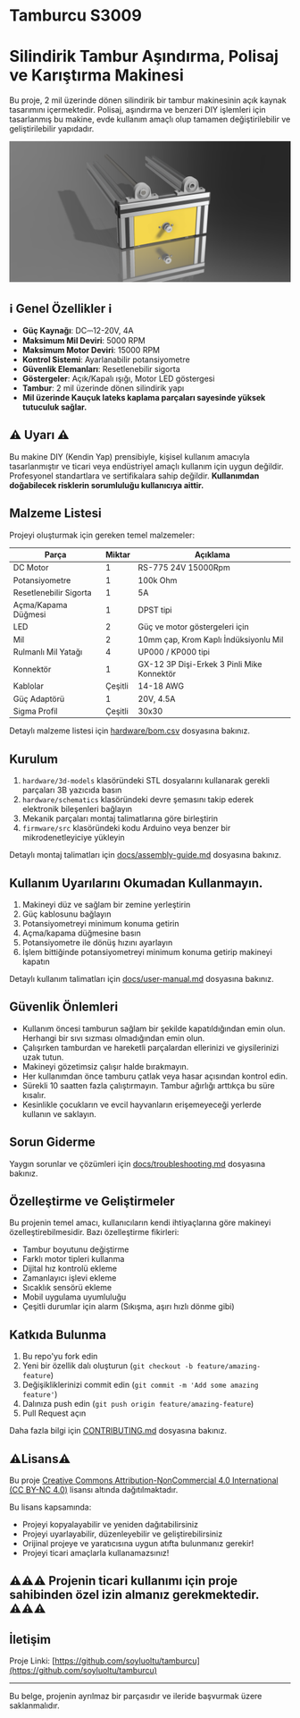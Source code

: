 # Tamburcu S3009
# Silindirik Tambur Aşındırma, Polisaj ve Karıştırma Makinesi

Bu proje, 2 mil üzerinde dönen silindirik bir tambur makinesinin açık kaynak tasarımını içermektedir. Polisaj, aşındırma ve benzeri DIY işlemleri için tasarlanmış bu makine, evde kullanım amaçlı olup tamamen değiştirilebilir ve geliştirilebilir yapıdadır.

![Tambur Makinesi Görseli](docs/images/device-overview.png)

## ℹ️ Genel Özellikler ℹ️

- **Güç Kaynağı**: DC⎓12-20V, 4A
- **Maksimum Mil Deviri**: 5000 RPM
- **Maksimum Motor Deviri**: 15000 RPM 
- **Kontrol Sistemi**: Ayarlanabilir potansiyometre
- **Güvenlik Elemanları**: Resetlenebilir sigorta
- **Göstergeler**: Açık/Kapalı ışığı, Motor LED göstergesi
- **Tambur**: 2 mil üzerinde dönen silindirik yapı
- **Mil üzerinde Kauçuk lateks kaplama parçaları sayesinde yüksek tutuculuk sağlar.**

## ⚠️ Uyarı ⚠️

Bu makine DIY (Kendin Yap) prensibiyle, kişisel kullanım amacıyla tasarlanmıştır ve ticari veya endüstriyel amaçlı kullanım için uygun değildir. Profesyonel standartlara ve sertifikalara sahip değildir. **Kullanımdan doğabilecek risklerin sorumluluğu kullanıcıya aittir.**

## Malzeme Listesi

Projeyi oluşturmak için gereken temel malzemeler:

| Parça | Miktar | Açıklama |
|-------|--------|----------|
| DC Motor | 1 | RS-775 24V 15000Rpm |
| Potansiyometre | 1 | 100k Ohm |
| Resetlenebilir Sigorta | 1 | 5A |
| Açma/Kapama Düğmesi | 1 | DPST tipi |
| LED | 2 | Güç ve motor göstergeleri için |
| Mil | 2 | 10mm çap, Krom Kaplı İndüksiyonlu Mil|
| Rulmanlı Mil Yatağı | 4 | UP000 / KP000 tipi |
| Konnektör | 1 | GX-12 3P Dişi-Erkek 3 Pinli Mike Konnektör  |
| Kablolar  | Çeşitli | 14-18 AWG |
| Güç Adaptörü | 1 | 20V, 4.5A |
| Sigma Profil | Çeşitli | 30x30 

Detaylı malzeme listesi için [hardware/bom.csv](hardware/bom.csv) dosyasına bakınız.

## Kurulum

1. `hardware/3d-models` klasöründeki STL dosyalarını kullanarak gerekli parçaları 3B yazıcıda basın
2. `hardware/schematics` klasöründeki devre şemasını takip ederek elektronik bileşenleri bağlayın
3. Mekanik parçaları montaj talimatlarına göre birleştirin
4. `firmware/src` klasöründeki kodu Arduino veya benzer bir mikrodenetleyiciye yükleyin

Detaylı montaj talimatları için [docs/assembly-guide.md](docs/assembly-guide.md) dosyasına bakınız.

## Kullanım Uyarılarını Okumadan Kullanmayın.

1. Makineyi düz ve sağlam bir zemine yerleştirin
2. Güç kablosunu bağlayın
3. Potansiyometreyi minimum konuma getirin
4. Açma/kapama düğmesine basın
5. Potansiyometre ile dönüş hızını ayarlayın
6. İşlem bittiğinde potansiyometreyi minimum konuma getirip makineyi kapatın

Detaylı kullanım talimatları için [docs/user-manual.md](docs/user-manual.md) dosyasına bakınız.

## Güvenlik Önlemleri

- Kullanım öncesi tamburun sağlam bir şekilde kapatıldığından emin olun. Herhangi bir sıvı sızması olmadığından emin olun. 
- Çalışırken tamburdan ve hareketli parçalardan ellerinizi ve giysilerinizi uzak tutun.
- Makineyi gözetimsiz çalışır halde bırakmayın.
- Her kullanımdan önce tamburu çatlak veya hasar açısından kontrol edin. 
- Sürekli 10 saatten fazla çalıştırmayın. Tambur ağırlığı arttıkça bu süre kısalır.
- Kesinlikle çocukların ve evcil hayvanların erişemeyeceği yerlerde kullanın ve saklayın.

## Sorun Giderme

Yaygın sorunlar ve çözümleri için [docs/troubleshooting.md](docs/troubleshooting.md) dosyasına bakınız.

## Özelleştirme ve Geliştirmeler

Bu projenin temel amacı, kullanıcıların kendi ihtiyaçlarına göre makineyi özelleştirebilmesidir. Bazı özelleştirme fikirleri:

- Tambur boyutunu değiştirme
- Farklı motor tipleri kullanma
- Dijital hız kontrolü ekleme
- Zamanlayıcı işlevi ekleme
- Sıcaklık sensörü ekleme
- Mobil uygulama uyumluluğu
- Çeşitli durumlar için alarm (Sıkışma, aşırı hızlı dönme gibi)

## Katkıda Bulunma

1. Bu repo'yu fork edin
2. Yeni bir özellik dalı oluşturun (`git checkout -b feature/amazing-feature`)
3. Değişikliklerinizi commit edin (`git commit -m 'Add some amazing feature'`)
4. Dalınıza push edin (`git push origin feature/amazing-feature`)
5. Pull Request açın

Daha fazla bilgi için [CONTRIBUTING.md](CONTRIBUTING.md) dosyasına bakınız.

## ⚠️Lisans⚠️

Bu proje [Creative Commons Attribution-NonCommercial 4.0 International (CC BY-NC 4.0)](https://creativecommons.org/licenses/by-nc/4.0/) lisansı altında dağıtılmaktadır.

Bu lisans kapsamında:
- Projeyi kopyalayabilir ve yeniden dağıtabilirsiniz
- Projeyi uyarlayabilir, düzenleyebilir ve geliştirebilirsiniz
- Orijinal projeye ve yaratıcısına uygun atıfta bulunmanız gerekir!
- Projeyi ticari amaçlarla kullanamazsınız!

## ⚠️⚠️⚠️ Projenin ticari kullanımı için proje sahibinden özel izin almanız gerekmektedir. ⚠️⚠️⚠️

## İletişim


Proje Linki: [https://github.com/soyluoltu/tamburcu](https://github.com/soyluoltu/tamburcu)

---

Bu belge, projenin ayrılmaz bir parçasıdır ve ileride başvurmak üzere saklanmalıdır.
